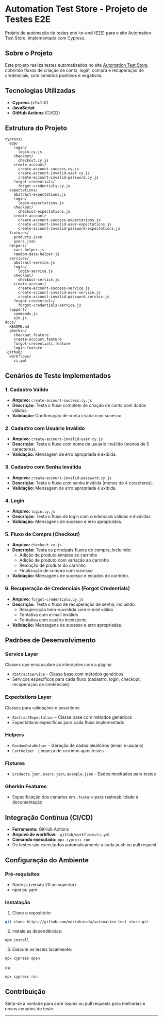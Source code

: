 # Automation Test Store - Projeto de Testes E2E

Projeto de automação de testes end-to-end (E2E) para o site Automation Test Store, implementado com Cypress.

## Sobre o Projeto

Este projeto realiza testes automatizados no site [Automation Test Store](https://automationteststore.com/), cobrindo fluxos de criação de conta, login, compra e recuperação de credenciais, com cenários positivos e negativos.

## Tecnologias Utilizadas

- **Cypress** (v15.2.0)
- **JavaScript**
- **GitHub Actions** (CI/CD)

## Estrutura do Projeto

```
cypress/
  e2e/
    login/
      login.cy.js
    checkout/
      checkout.cy.js
    create-account/
      create-account-success.cy.js
      create-account-invalid-user.cy.js
      create-account-invalid-password.cy.js
    forgot-credentials/
      forgot-credentials.cy.js
  expectations/
    abstract-expectations.js
    login/
      login-expectations.js
    checkout/
      checkout-expectations.js
    create-account/
      create-account-success-expectations.js
      create-account-invalid-user-expectations.js
      create-account-invalid-password-expectations.js
  fixtures/
    products.json
    users.json
  helpers/
    cart-helper.js
    random-data-helper.js
  services/
    abstract-service.js
    login/
      login-service.js
    checkout/
      checkout-service.js
    create-account/
      create-account-success-service.js
      create-account-invalid-user-service.js
      create-account-invalid-password.service.js
    forgot-credentials/
      forgot-credentials-service.js
  support/
    commands.js
    e2e.js
docs/
  README.md
  gherkin/
    checkout.feature
    create-account.feature
    forgot-credentials.feature
    login.feature
.github/
  workflows/
    ci.yml
```

## Cenários de Teste Implementados

### 1. Cadastro Válido
- **Arquivo:** `create-account-success.cy.js`
- **Descrição:** Testa o fluxo completo de criação de conta com dados válidos.
- **Validação:** Confirmação de conta criada com sucesso.

### 2. Cadastro com Usuário Inválido
- **Arquivo:** `create-account-invalid-user.cy.js`
- **Descrição:** Testa o fluxo com nome de usuário inválido (menos de 5 caracteres).
- **Validação:** Mensagem de erro apropriada é exibida.

### 3. Cadastro com Senha Inválida
- **Arquivo:** `create-account-invalid-password.cy.js`
- **Descrição:** Testa o fluxo com senha inválida (menos de 4 caracteres).
- **Validação:** Mensagem de erro apropriada é exibida.

### 4. Login
- **Arquivo:** `login.cy.js`
- **Descrição:** Testa o fluxo de login com credenciais válidas e inválidas.
- **Validação:** Mensagens de sucesso e erro apropriadas.

### 5. Fluxo de Compra (Checkout)
- **Arquivo:** `checkout.cy.js`
- **Descrição:** Testa os principais fluxos de compra, incluindo:
  - Adição de produto simples ao carrinho
  - Adição de produto com variação ao carrinho
  - Remoção de produto do carrinho
  - Finalização de compra com sucesso
- **Validação:** Mensagens de sucesso e estados do carrinho.

### 6. Recuperação de Credenciais (Forgot Credentials)
- **Arquivo:** `forgot-credentials.cy.js`
- **Descrição:** Testa o fluxo de recuperação de senha, incluindo:
  - Recuperação bem-sucedida com e-mail válido
  - Tentativa com e-mail inválido
  - Tentativa com usuário inexistente
- **Validação:** Mensagens de sucesso e erro apropriadas.

## Padrões de Desenvolvimento

### Service Layer
Classes que encapsulam as interações com a página:
- `AbstractService` - Classe base com métodos genéricos
- Serviços específicos para cada fluxo (cadastro, login, checkout, recuperação de credenciais)

### Expectations Layer
Classes para validações e assertions:
- `AbstractExpectation` - Classe base com métodos genéricos
- Expectations específicas para cada fluxo implementado

### Helpers
- `RandomDataHelper` - Geração de dados aleatórios (email e usuário)
- `CartHelper` - Limpeza de carrinho após testes

### Fixtures
- `products.json`, `users.json`, `example.json` - Dados mockados para testes

### Gherkin Features
- Especificação dos cenários em `.feature` para rastreabilidade e documentação

## Integração Contínua (CI/CD)

- **Ferramenta:** GitHub Actions
- **Arquivo de workflow:** `.github/workflows/ci.yml`
- **Comando executado:** `npx cypress run`
- Os testes são executados automaticamente a cada push ou pull request.

## Configuração do Ambiente

### Pré-requisitos
- Node.js (versão 20 ou superior)
- npm ou yarn

### Instalação

1. Clone o repositório:
```bash
git clone https://github.com/mariahinada/automation-test-store.git
```
2. Instale as dependências:
```bash
npm install
```

3. Execute os testes localmente:
```bash
npx cypress open
```
ou
```bash
npx cypress run
```

## Contribuição

Sinta-se à vontade para abrir issues ou pull requests para melhorias e novos cenários de teste.

---